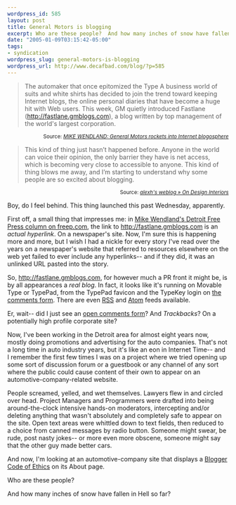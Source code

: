```yaml
--- 
wordpress_id: 585
layout: post
title: General Motors is blogging
excerpt: Who are these people?  And how many inches of snow have fallen in Hell so far?
date: "2005-01-09T03:15:42-05:00"
tags: 
- syndication
wordpress_slug: general-motors-is-blogging
wordpress_url: http://www.decafbad.com/blog/?p=585
---
```

<blockquote>The automaker that once epitomized the Type A business world of suits and white shirts has decided to join the trend toward keeping Internet blogs, the online personal diaries that have become a huge hit with Web users. This week, GM quietly introduced Fastlane (<a href="http://fastlane.gmblogs.com">http://fastlane.gmblogs.com</a>), a blog written by top management of the world's largest corporation.</blockquote>
<div align="right"><small>Source: <cite><a href="http://www.freep.com/money/tech/mwendland8e_20050108.htm">MIKE WENDLAND: General Motors rockets into Internet blogosphere</a></cite></small></div>

<blockquote>This kind of thing just hasn&#8217;t happened before. Anyone in the world can voice their opinion, the only barrier they have is net access, which is becoming very close to accessible to anyone. This kind of thing blows me away, and I&#8217;m starting to understand why some people are so excited about blogging.</blockquote>
<div align="right"><small>Source: <cite><a href="http://wasabi.dynu.com:8080/blog/index.php?p=43">alexh's weblog &#187; On Design Interiors</a></cite></small></div>

Boy, do I feel behind.  This thing launched this past Wednesday, apparently.

First off, a small thing that impresses me: in [Mike Wendland's Detroit Free Press column on freep.com][column], the link to <a href="http://fastlane.gmblogs.com">http://fastlane.gmblogs.com</a> is an *actual hyperlink*.  On a newspaper's site.  Now, I'm sure this is happening more and more, but I wish I had a nickle for every story I've read over the years on a newspaper's website that referred to resources elsewhere on the web yet failed to ever include any hyperlinks-- and if they did, it was an unlinked URL pasted into the story.  

So, <a href="http://fastlane.gmblogs.com">http://fastlane.gmblogs.com</a>, for however much a PR front it might be, is by all appearances a *real blog*.  In fact, it looks like it's running on Movable Type or TypePad, from the TypePad favicon and the TypeKey login on [the comments form][comments].  There are even [RSS][rss] and [Atom][atom] feeds available.

[rss]: http://fastlane.gmblogs.com/index.rdf
[atom]: http://fastlane.gmblogs.com/atom.xml
[comments]: http://fastlane.gmblogs.com/archives/2005/01/great_comments_1.html#comments

Er, wait-- did I just see an [open comments form][comments]?  And *Trackbacks*?  On a potentially high profile corporate site?  

Now, I've been working in the Detroit area for almost eight years now, mostly doing promotions and advertising for the auto companies.  That's not a long time in auto industry years, but it's like an eon in Internet Time-- and I remember the first few times I was on a project where we tried opening up some sort of discussion forum or a guestbook or any channel of any sort where the public could cause content of their own to appear on an automotive-company-related website.  

People screamed, yelled, and wet themselves.  Lawyers flew in and circled over head.  Project Managers and Programmers were drafted into being around-the-clock intensive hands-on moderators, intercepting and/or deleting anything that wasn't absolutely and completely safe to appear on the site.  Open text areas were whittled down to text fields, then reduced to a choice from canned messages by radio button.  Someone might swear, be rude, post nasty jokes-- or more even more obscene, someone might say that the other guy made better cars.

And now, I'm looking at an automotive-company site that displays a [Blogger Code of Ethics][ethics] on its About page.  

Who are these people?  

And how many inches of snow have fallen in Hell so far?

[ethics]: http://fastlane.gmblogs.com/about.html
[column]: http://www.freep.com/money/tech/mwendland8e_20050108.htm
